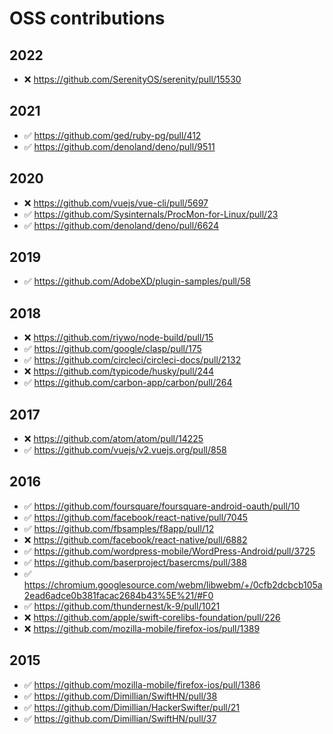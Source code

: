 # OSS contributions


## 2022

- ❌ https://github.com/SerenityOS/serenity/pull/15530


## 2021

- ✅ https://github.com/ged/ruby-pg/pull/412
- ✅ https://github.com/denoland/deno/pull/9511


## 2020

- ❌ https://github.com/vuejs/vue-cli/pull/5697
- ✅ https://github.com/Sysinternals/ProcMon-for-Linux/pull/23
- ✅ https://github.com/denoland/deno/pull/6624


## 2019

- ✅ https://github.com/AdobeXD/plugin-samples/pull/58

## 2018

- ❌ https://github.com/riywo/node-build/pull/15
- ✅ https://github.com/google/clasp/pull/175
- ✅ https://github.com/circleci/circleci-docs/pull/2132
- ❌ https://github.com/typicode/husky/pull/244
- ✅ https://github.com/carbon-app/carbon/pull/264


## 2017

- ❌ https://github.com/atom/atom/pull/14225
- ✅ https://github.com/vuejs/v2.vuejs.org/pull/858


## 2016

- ✅ https://github.com/foursquare/foursquare-android-oauth/pull/10
- ✅ https://github.com/facebook/react-native/pull/7045
- ✅ https://github.com/fbsamples/f8app/pull/12
- ❌ https://github.com/facebook/react-native/pull/6882
- ✅ https://github.com/wordpress-mobile/WordPress-Android/pull/3725
- ✅ https://github.com/baserproject/basercms/pull/388
- ✅ https://chromium.googlesource.com/webm/libwebm/+/0cfb2dcbcb105a2ead6adce0b381facac2684b43%5E%21/#F0
- ✅ https://github.com/thundernest/k-9/pull/1021
- ❌ https://github.com/apple/swift-corelibs-foundation/pull/226
- ❌ https://github.com/mozilla-mobile/firefox-ios/pull/1389


## 2015

- ✅ https://github.com/mozilla-mobile/firefox-ios/pull/1386
- ✅ https://github.com/Dimillian/SwiftHN/pull/38
- ✅ https://github.com/Dimillian/HackerSwifter/pull/21
- ✅ https://github.com/Dimillian/SwiftHN/pull/37

